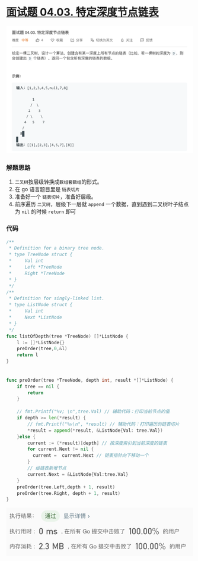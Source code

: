 # [面试题 04.03. 特定深度节点链表](https://leetcode-cn.com/problems/list-of-depth-lcci/)

![image-20200511112910435](面试题04.03.特定深度节点链表/image-20200511112910435.png)

### 解题思路
1. `二叉树`按层级转换成`数组套数组`的形式。
2. 在 go 语言题目里是 `链表切片` 
3. 准备好一个 `链表切片`，准备好层级。
4. 前序遍历 `二叉树`，层级下一层就 `append` 一个数据，直到遇到二叉树叶子结点为 `nil` 的时候 `return` 即可

### 代码

```go
/**
 * Definition for a binary tree node.
 * type TreeNode struct {
 *     Val int
 *     Left *TreeNode
 *     Right *TreeNode
 * }
 */
/**
 * Definition for singly-linked list.
 * type ListNode struct {
 *     Val int
 *     Next *ListNode
 * }
 */
func listOfDepth(tree *TreeNode) []*ListNode {
    l := []*ListNode{}
    preOrder(tree,0,&l)
    return l
}


func preOrder(tree *TreeNode, depth int, result *[]*ListNode) {
    if tree == nil {
        return 
    }

    // fmt.Printf("%v; \n",tree.Val) // 辅助代码：打印当前节点的值
    if depth >= len(*result) {
        // fmt.Printf("%v\n", *result) // 辅助代码：打印遍历的链表切片
        *result = append(*result, &ListNode{Val: tree.Val})
    }else {
        current := (*result)[depth] // 按深度索引到当前深度的链表
        for current.Next != nil {
          current =  current.Next // 链表指针向下移动一个
        }
        // 给链表新增节点
        current.Next = &ListNode{Val:tree.Val}
    }
    preOrder(tree.Left,depth + 1, result)
    preOrder(tree.Right, depth + 1, result)
}
```

![image-20200511193108499](面试题04-03-特定深度节点链表/image-20200511193108499.png)
